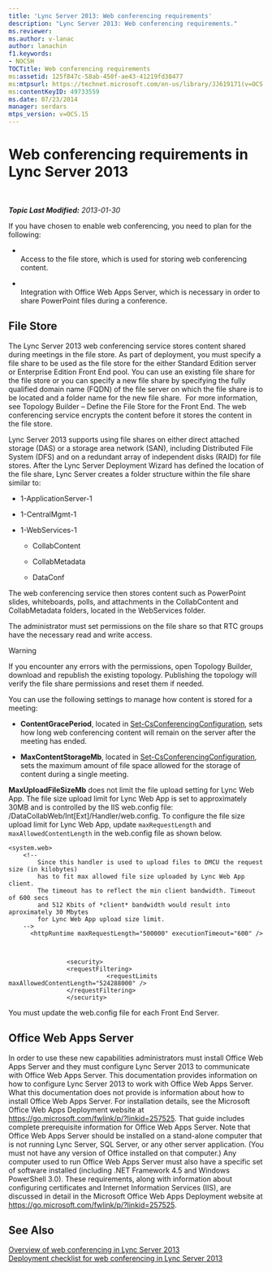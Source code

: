 ```yaml
---
title: 'Lync Server 2013: Web conferencing requirements'
description: "Lync Server 2013: Web conferencing requirements."
ms.reviewer: 
ms.author: v-lanac
author: lanachin
f1.keywords:
- NOCSH
TOCTitle: Web conferencing requirements
ms:assetid: 125f847c-58ab-450f-ae43-41219fd38477
ms:mtpsurl: https://technet.microsoft.com/en-us/library/JJ619171(v=OCS.15)
ms:contentKeyID: 49733559
ms.date: 07/23/2014
manager: serdars
mtps_version: v=OCS.15
---
```


# Web conferencing requirements in Lync Server 2013

<div data-xmlns="http://www.w3.org/1999/xhtml">

<div class="topic" data-xmlns="http://www.w3.org/1999/xhtml" data-msxsl="urn:schemas-microsoft-com:xslt" data-cs="https://msdn.microsoft.com/">

<div data-asp="https://msdn2.microsoft.com/asp">



</div>

<div id="mainSection">

<div id="mainBody">

<span> </span>

_**Topic Last Modified:** 2013-01-30_

If you have chosen to enable web conferencing, you need to plan for the following:

  - <span></span>  
    Access to the file store, which is used for storing web conferencing content.

  - <span></span>  
    Integration with Office Web Apps Server, which is necessary in order to share PowerPoint files during a conference.

<div>

## File Store

The Lync Server 2013 web conferencing service stores content shared during meetings in the file store. As part of deployment, you must specify a file share to be used as the file store for the either Standard Edition server or Enterprise Edition Front End pool. You can use an existing file share for the file store or you can specify a new file share by specifying the fully qualified domain name (FQDN) of the file server on which the file share is to be located and a folder name for the new file share.  For more information, see Topology Builder – Define the File Store for the Front End. The web conferencing service encrypts the content before it stores the content in the file store.

Lync Server 2013 supports using file shares on either direct attached storage (DAS) or a storage area network (SAN), including Distributed File System (DFS) and on a redundant array of independent disks (RAID) for file stores. After the Lync Server Deployment Wizard has defined the location of the file share, Lync Server creates a folder structure within the file share similar to:

  - 1-ApplicationServer-1

  - 1-CentralMgmt-1

  - 1-WebServices-1
    
      - CollabContent
    
      - CollabMetadata
    
      - DataConf

The web conferencing service then stores content such as PowerPoint slides, whiteboards, polls, and attachments in the CollabContent and CollabMetadata folders, located in the WebServices folder.

The administrator must set permissions on the file share so that RTC groups have the necessary read and write access.

<div>


> [!WARNING]  
> If you encounter any errors with the permissions, open Topology Builder, download and republish the existing topology. Publishing the topology will verify the file share permissions and reset them if needed.



</div>

You can use the following settings to manage how content is stored for a meeting:

  - **ContentGracePeriod**, located in [Set-CsConferencingConfiguration](https://docs.microsoft.com/powershell/module/skype/Set-CsConferencingConfiguration), sets how long web conferencing content will remain on the server after the meeting has ended.

  - **MaxContentStorageMb**, located in [Set-CsConferencingConfiguration](https://docs.microsoft.com/powershell/module/skype/Set-CsConferencingConfiguration), sets the maximum amount of file space allowed for the storage of content during a single meeting.

**MaxUploadFileSizeMb** does not limit the file upload setting for Lync Web App. The file size upload limit for Lync Web App is set to approximately 30MB and is controlled by the IIS web.config file: /DataCollabWeb/Int\[Ext\]/Handler/web.config. To configure the file size upload limit for Lync Web App, update `maxRequestLength` and `maxAllowedContentLength` in the web.config file as shown below.

    <system.web>
        <!-- 
            Since this handler is used to upload files to DMCU the request size (in kilobytes) 
            has to fit max allowed file size uploaded by Lync Web App client.
            The timeout has to reflect the min client bandwidth. Timeout of 600 secs 
            and 512 Kbits of *client* bandwidth would result into aproximately 30 Mbytes 
            for Lync Web App upload size limit.
        -->
          <httpRuntime maxRequestLength="500000" executionTimeout="600" />
    
    
    
                    <security>
                    <requestFiltering>
                               <requestLimits maxAllowedContentLength="524288000" />
                    </requestFiltering>
                    </security>

You must update the web.config file for each Front End Server.

</div>

<div>

## Office Web Apps Server

In order to use these new capabilities administrators must install Office Web Apps Server and they must configure Lync Server 2013 to communicate with Office Web Apps Server. This documentation provides information on how to configure Lync Server 2013 to work with Office Web Apps Server. What this documentation does not provide is information about how to install Office Web Apps Server. For installation details, see the Microsoft Office Web Apps Deployment website at <https://go.microsoft.com/fwlink/p/?linkid=257525>. That guide includes complete prerequisite information for Office Web Apps Server. Note that Office Web Apps Server should be installed on a stand-alone computer that is not running Lync Server, SQL Server, or any other server application. (You must not have any version of Office installed on that computer.) Any computer used to run Office Web Apps Server must also have a specific set of software installed (including .NET Framework 4.5 and Windows PowerShell 3.0). These requirements, along with information about configuring certificates and Internet Information Services (IIS), are discussed in detail in the Microsoft Office Web Apps Deployment website at <https://go.microsoft.com/fwlink/p/?linkid=257525>.

</div>

<div>

## See Also


[Overview of web conferencing in Lync Server 2013](lync-server-2013-web-conferencing-overview.md)  
[Deployment checklist for web conferencing in Lync Server 2013](lync-server-2013-deployment-checklist-for-web-conferencing.md)  
  

</div>

</div>

<span> </span>

</div>

</div>

</div>

